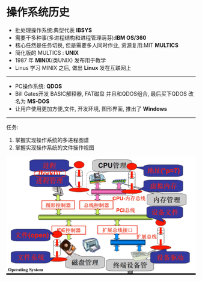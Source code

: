 # 操作系统历史

* 批处理操作系统:典型代表 **IBSYS**
* 需要干多种事(多进程结构和进程管理萌芽):**IBM OS/360**
* 核心任然是任务切换, 但是需要多人同时作业, 资源复用:MIT **MULTICS**
* 简化版的 MULTICS : **UNIX**
* 1987 年 **MINIX**(类UNIX) 发布用于教学
* Linus 学习 MINIX 之后, 做出 **Linux** 发在互联网上
----
* PC操作系统: **QDOS**
* Bill Gates开发 BASIC解释器, FAT磁盘 并且和QDOS组合, 最后买下QDOS 改名为 **MS-DOS**
* 让用户使用更加方便,文件, 开发环境, 图形界面, 推出了 **Windows**

----
任务:
1. 掌握实现操作系统的多进程图谱
2. 掌握实现操作系统的文件操作视图

![](images/2021-06-13-22-36-25.png)